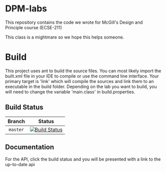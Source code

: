 DPM-labs
========

This repository contains the code we wrote for McGill's Design and Principle course (ECSE-211)

This class is a mightmare so we hope this helps someone.

Build
====
This project uses ant to build the source files. You can most likely import the built.xml file in your IDE to compile or use the command line interface. Your primary target is 'link' which will compile the sources and link them to an executable in the build folder. Depending on the lab you want to build, you will need to change the variable 'main.class' in build.properties.

Build Status
------------

[Master Status]: http://104.131.160.54:8080/buildStatus/icon?job=dpm_team_22_labs

| Branch   | Status                                                                                |
|:--------:|:-------------------------------------------------------------------------------------:|
| `master` | [![Build Status][Master Status]](http://104.131.160.54:8080/job/dpm_team_22_labs) |

Documentation
-------------

For the API, click the build status and you will be presented with a link to the up-to-date api
